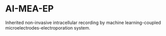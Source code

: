 # AI-MEA-EP
Inherited non-invasive intracellular recording by machine learning-coupled microelectrodes-electroporation system.
